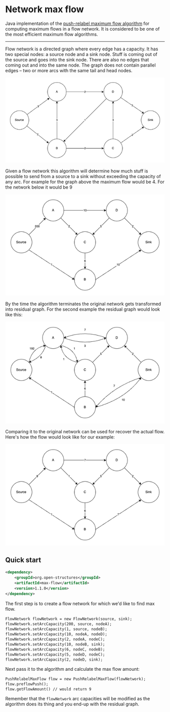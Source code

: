 # Network max flow
Java implementation of the [push-relabel maximum flow algorithm](https://en.wikipedia.org/wiki/Push%E2%80%93relabel_maximum_flow_algorithm)
for computing maximum flows in a flow network. It is considered to be one of the most efficient maximum flow algorithms.

---
Flow network is a directed graph where every edge has a capacity. It has two special nodes: a source node and a sink node.
Stuff is coming out of the source and goes into the sink node. 
There are also no edges that coming out and into the same node.
The graph does not contain parallel edges – two or more arcs with the same tail and head nodes.

![Network 1](images/network1.png)

Given a flow network this algorithm will determine how much stuff is possible to send from a source to a sink
without exceeding the capacity of any arc. For example for the graph above the maximum flow would be 4. For the network below it would be 9

![Network 2](images/network2.png)

By the time the algorithm terminates the original network gets transformed into residual graph.
For the second example the residual graph would look like this:

![Network 2 residual graph](images/network2-residual-graph.png)

Comparing it to the original network can be used for recover the actual flow. Here's how the flow would look like for our example:

![Network 2 max flow](images/network2-max-flow.png)

## Quick start

```xml
<dependency>
    <groupId>org.open-structures</groupId>
    <artifactId>max-flow</artifactId>
    <version>1.1.0</version>
</dependency>
```


The first step is to create a flow network for which we'd like to find max flow.

    FlowNetwork flowNetwork = new FlowNetwork(source, sink);
    flowNetwork.setArcCapacity(200, source, nodeA);
    flowNetwork.setArcCapacity(1, source, nodeB);
    flowNetwork.setArcCapacity(10, nodeA, nodeD);
    flowNetwork.setArcCapacity(2, nodeA, nodeC);
    flowNetwork.setArcCapacity(10, nodeB, sink);
    flowNetwork.setArcCapacity(6, nodeC, nodeB);
    flowNetwork.setArcCapacity(5, nodeD, nodeC);
    flowNetwork.setArcCapacity(2, nodeD, sink);

Next pass it to the algorithm and calculate the max flow amount:

    PushRelabelMaxFlow flow = new PushRelabelMaxFlow(flowNetwork);
    flow.preflowPush();
    flow.getFlowAmount() // would return 9 

Remember that the `flowNetwork` arc capacities will be modified as the algorithm does its thing and you end-up with the residual graph.